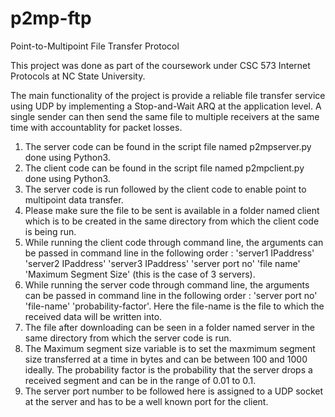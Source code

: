 # p2mp-ftp
Point-to-Multipoint File Transfer Protocol

This project was done as part of the coursework under CSC 573 Internet Protocols at NC State University. 

The main functionality of the project is provide a reliable file transfer service using UDP by implementing a Stop-and-Wait ARQ at the application level. A single sender can then send the same file to multiple receivers at the same time with accountablity for packet losses. 

1.	The server code can be found in the script file named p2mpserver.py done using Python3.
2.	The client code can be found in the script file named p2mpclient.py done using Python3. 
3.	The server code is run followed by the client code to enable point to multipoint data transfer.
4.	Please make sure the file to be sent is available in a folder named client which is to be created in the same directory from which the client code is being run.
5.	While running the client code through command line, the arguments can be passed in command line in the following order : 'server1 IPaddress' 'server2 IPaddress' 'server3 IPaddress' 'server port no' 'file name' 'Maximum Segment Size' (this is the case of 3 servers).
6.	While running the server code through command line, the arguments can be passed in command line in the following order : 'server port no' 'file-name' 'probability-factor'. Here the file-name is the file to which the received data will be written into.
7.	The file after downloading can be seen in a folder named server in the same directory from which the server code is run.
8. The Maximum segment size variable is to set the maxmimum segment size transferred at a time in bytes and can be between 100 and 1000 ideally. The probability factor is the probability that the server drops a received segment and can be in the range of 0.01 to 0.1.
9. The server port number to be followed here is assigned to a UDP socket at the server and has to be a well known port for the client.

